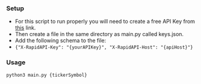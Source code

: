 ### Setup
- For this script to run properly you will need to create a free API Key from [this](https://rapidapi.com/alphavantage/api/alpha-vantage/) link.
- Then create a file in the same directory as main.py called keys.json.
- Add the following schema to the file:
- ```{"X-RapidAPI-Key": "{yourAPIKey}", "X-RapidAPI-Host": "{apiHost}"}```

### Usage
```python3 main.py {tickerSymbol}```
